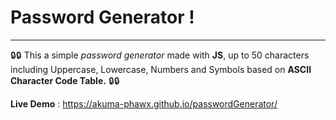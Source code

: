 # Password Generator !

---

:lock::lock: This a simple _password generator_ made with **JS**, up to 50 characters including Uppercase, Lowercase, Numbers and Symbols based on **ASCII Character Code Table.** :lock::lock:

**Live Demo** : https://akuma-phawx.github.io/passwordGenerator/

